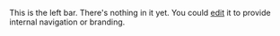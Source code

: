 This is the left bar. There's nothing in it yet. You could [edit](edit?content=_left-bar) it to provide internal navigation or branding.
